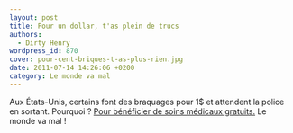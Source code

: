 ```yaml
---
layout: post
title: Pour un dollar, t'as plein de trucs
authors:
  - Dirty Henry
wordpress_id: 870
cover: pour-cent-briques-t-as-plus-rien.jpg
date: 2011-07-14 14:26:06 +0200
category: Le monde va mal
---
```


Aux États-Unis, certains font des braquages pour 1\$ et attendent la police en
sortant. Pourquoi ? [Pour bénéficier de soins médicaux gratuits.][1] Le monde va
mal !

[1]:
  https://www.npr.org/sections/thetwo-way/2011/06/21/137316604/man-says-he-tried-to-rob-bank-of-1-to-get-health-care-in-prison

